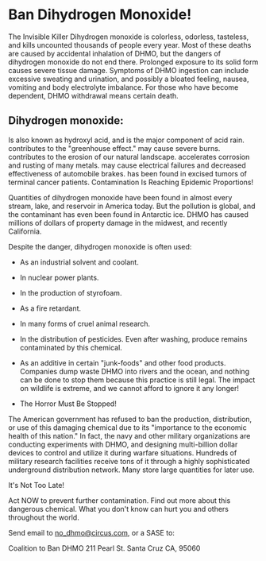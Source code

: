 # Ban Dihydrogen Monoxide!
The Invisible Killer
Dihydrogen monoxide is colorless, odorless, tasteless, and kills uncounted thousands of people every year. Most of these deaths are caused by accidental inhalation of DHMO, but the dangers of dihydrogen monoxide do not end there. Prolonged exposure to its solid form causes severe tissue damage. Symptoms of DHMO ingestion can include excessive sweating and urination, and possibly a bloated feeling, nausea, vomiting and body electrolyte imbalance. For those who have become dependent, DHMO withdrawal means certain death.

## Dihydrogen monoxide:

Is also known as hydroxyl acid, and is the major component of acid rain.
contributes to the "greenhouse effect."
may cause severe burns.
contributes to the erosion of our natural landscape.
accelerates corrosion and rusting of many metals.
may cause electrical failures and decreased effectiveness of automobile brakes.
has been found in excised tumors of terminal cancer patients.
Contamination Is Reaching Epidemic Proportions!

Quantities of dihydrogen monoxide have been found in almost every stream, lake, and reservoir in America today. But the pollution is global, and the contaminant has even been found in Antarctic ice. DHMO has caused millions of dollars of property damage in the midwest, and recently California.

Despite the danger, dihydrogen monoxide is often used:

- As an industrial solvent and coolant.

- In nuclear power plants.

- In the production of styrofoam.

- As a fire retardant.

- In many forms of cruel animal research.

- In the distribution of pesticides. Even after washing, produce remains contaminated by this chemical.

- As an additive in certain "junk-foods" and other food products.
Companies dump waste DHMO into rivers and the ocean, and nothing can be done to stop them because this practice is still legal. The impact on wildlife is extreme, and we cannot afford to ignore it any longer!

- The Horror Must Be Stopped!

The American government has refused to ban the production, distribution, or use of this damaging chemical due to its "importance to the economic health of this nation." In fact, the navy and other military organizations are conducting experiments with DHMO, and designing multi-billion dollar devices to control and utilize it during warfare situations. Hundreds of military research facilities receive tons of it through a highly sophisticated underground distribution network. Many store large quantities for later use.

It's Not Too Late!

Act NOW to prevent further contamination. Find out more about this dangerous chemical. What you don't know can hurt you and others throughout the world. 

Send email to no_dhmo@circus.com, or a SASE to:

Coalition to Ban DHMO
211 Pearl St.
Santa Cruz CA, 95060
